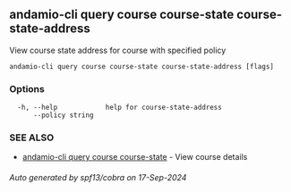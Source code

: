 ## andamio-cli query course course-state course-state-address

View course state address for course with specified policy

```
andamio-cli query course course-state course-state-address [flags]
```

### Options

```
  -h, --help            help for course-state-address
      --policy string   
```

### SEE ALSO

* [andamio-cli query course course-state](andamio-cli_query_course_course-state.md.md)	 - View course details

###### Auto generated by spf13/cobra on 17-Sep-2024
